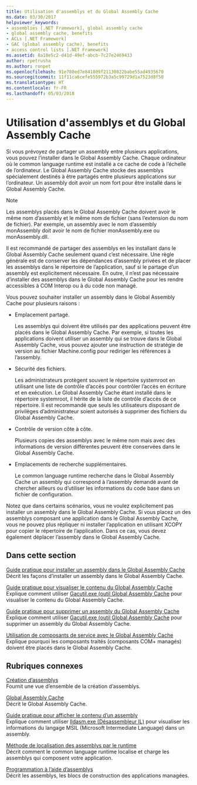 ```yaml
---
title: Utilisation d'assemblys et du Global Assembly Cache
ms.date: 03/30/2017
helpviewer_keywords:
- assemblies [.NET Framework], global assembly cache
- global assembly cache, benefits
- ACLs [.NET Framework]
- GAC (global assembly cache), benefits
- access control lists [.NET Framework]
ms.assetid: 8a18e5c2-d41d-49ef-abcb-7c27e2469433
author: rpetrusha
ms.author: ronpet
ms.openlocfilehash: 91e780ed7e841809f21130822babe55ad4935670
ms.sourcegitcommit: 11f11ca6cefe555972b3a5c99729d1a7523d8f50
ms.translationtype: HT
ms.contentlocale: fr-FR
ms.lasthandoff: 05/03/2018
---
```

# <a name="working-with-assemblies-and-the-global-assembly-cache"></a>Utilisation d'assemblys et du Global Assembly Cache
Si vous prévoyez de partager un assembly entre plusieurs applications, vous pouvez l’installer dans le Global Assembly Cache. Chaque ordinateur où le common language runtime est installé a ce cache de code à l’échelle de l’ordinateur. Le Global Assembly Cache stocke des assemblys spécialement destinés à être partagés entre plusieurs applications sur l’ordinateur. Un assembly doit avoir un nom fort pour être installé dans le Global Assembly Cache.  
  
> [!NOTE]
>  Les assemblys placés dans le Global Assembly Cache doivent avoir le même nom d’assembly et le même nom de fichier (sans l’extension du nom de fichier). Par exemple, un assembly avec le nom d’assembly monAssembly doit avoir le nom de fichier monAssembly.exe ou monAssembly.dll.  
  
 Il est recommandé de partager des assemblys en les installant dans le Global Assembly Cache seulement quand c’est nécessaire. Une règle générale est de conserver les dépendances d’assembly privées et de placer les assemblys dans le répertoire de l’application, sauf si le partage d’un assembly est explicitement nécessaire. En outre, il n’est pas nécessaire d’installer des assemblys dans le Global Assembly Cache pour les rendre accessibles à COM Interop ou à du code non managé.  
  
 Vous pouvez souhaiter installer un assembly dans le Global Assembly Cache pour plusieurs raisons :  
  
-   Emplacement partagé.  
  
     Les assemblys qui doivent être utilisés par des applications peuvent être placés dans le Global Assembly Cache. Par exemple, si toutes les applications doivent utiliser un assembly qui se trouve dans le Global Assembly Cache, vous pouvez ajouter une instruction de stratégie de version au fichier Machine.config pour rediriger les références à l’assembly.  
  
-   Sécurité des fichiers.  
  
     Les administrateurs protègent souvent le répertoire systemroot en utilisant une liste de contrôle d’accès pour contrôler l’accès en écriture et en exécution. Le Global Assembly Cache étant installé dans le répertoire systemroot, il hérite de la liste de contrôle d’accès de ce répertoire. Il est recommandé que seuls les utilisateurs disposant de privilèges d’administrateur soient autorisés à supprimer des fichiers du Global Assembly Cache.  
  
-   Contrôle de version côte à côte.  
  
     Plusieurs copies des assemblys avec le même nom mais avec des informations de version différentes peuvent être conservées dans le Global Assembly Cache.  
  
-   Emplacements de recherche supplémentaires.  
  
     Le common language runtime recherche dans le Global Assembly Cache un assembly qui correspond à l’assembly demandé avant de chercher ailleurs ou d’utiliser les informations du code base dans un fichier de configuration.  
  
 Notez que dans certains scénarios, vous ne voulez explicitement pas installer un assembly dans le Global Assembly Cache. Si vous placez un des assemblys composant une application dans le Global Assembly Cache, vous ne pouvez plus répliquer ni installer l’application en utilisant XCOPY pour copier le répertoire de l’application. Dans ce cas, vous devez également déplacer l’assembly dans le Global Assembly Cache.  
  
## <a name="in-this-section"></a>Dans cette section  
 [Guide pratique pour installer un assembly dans le Global Assembly Cache](../../../docs/framework/app-domains/how-to-install-an-assembly-into-the-gac.md)  
 Décrit les façons d’installer un assembly dans le Global Assembly Cache.  
  
 [Guide pratique pour visualiser le contenu du Global Assembly Cache](../../../docs/framework/app-domains/how-to-view-the-contents-of-the-gac.md)  
 Explique comment utiliser [Gacutil.exe (outil Global Assembly Cache](../../../docs/framework/tools/gacutil-exe-gac-tool.md) pour visualiser le contenu du Global Assembly Cache.  
  
 [Guide pratique pour supprimer un assembly du Global Assembly Cache](../../../docs/framework/app-domains/how-to-remove-an-assembly-from-the-gac.md)  
 Explique comment utiliser [Gacutil.exe (outil Global Assembly Cache](../../../docs/framework/tools/gacutil-exe-gac-tool.md) pour supprimer un assembly du Global Assembly Cache.  
  
 [Utilisation de composants de service avec le Global Assembly Cache](../../../docs/framework/app-domains/use-serviced-components-with-the-gac.md)  
 Explique pourquoi les composants traités (composants COM+ managés) doivent être placés dans le Global Assembly Cache.  
  
## <a name="related-sections"></a>Rubriques connexes  
 [Création d’assemblys](../../../docs/framework/app-domains/create-assemblies.md)  
 Fournit une vue d’ensemble de la création d’assemblys.  
  
 [Global Assembly Cache](../../../docs/framework/app-domains/gac.md)  
 Décrit le Global Assembly Cache.  
  
 [Guide pratique pour afficher le contenu d’un assembly](../../../docs/framework/app-domains/how-to-view-assembly-contents.md)  
 Explique comment utiliser [Ildasm.exe (Désassembleur IL)](../../../docs/framework/tools/ildasm-exe-il-disassembler.md) pour visualiser les informations du langage MSIL (Microsoft Intermediate Language) dans un assembly.  
  
 [Méthode de localisation des assemblys par le runtime](../../../docs/framework/deployment/how-the-runtime-locates-assemblies.md)  
 Décrit comment le common language runtime localise et charge les assemblys qui composent votre application.  
  
 [Programmation à l’aide d’assemblys](../../../docs/framework/app-domains/programming-with-assemblies.md)  
 Décrit les assemblys, les blocs de construction des applications managées.
